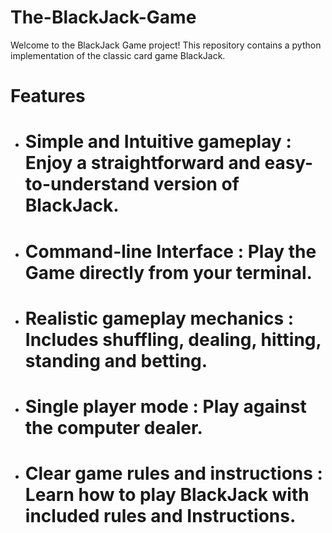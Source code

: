 # The-BlackJack-Game
Welcome to the BlackJack Game project! This repository contains a python implementation of the classic card game BlackJack.

# Features
- # Simple and Intuitive gameplay : Enjoy a straightforward and easy-to-understand version of BlackJack.
- # Command-line Interface : Play the Game directly from your terminal.
- # Realistic gameplay mechanics : Includes shuffling, dealing, hitting, standing and betting.
- # Single player mode : Play against the computer dealer.
- # Clear game rules and instructions : Learn how to play BlackJack with included rules and Instructions.

 
